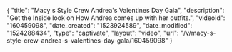 {
    "title": "Macy s Style Crew Andrea's Valentines Day Gala",
    "description": "Get the Inside look on How Andrea comes up with her outfits.",
    "videoid": "160459098",
    "date_created": "1523924589",
    "date_modified": "1524288434",
    "type": "captivate",
    "layout": "video",
    "url": "\/v\/macy-s-style-crew-andrea-s-valentines-day-gala\/160459098"
}